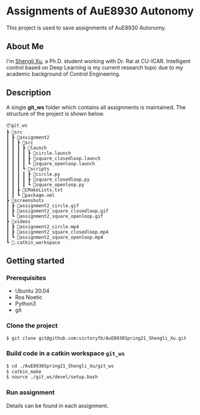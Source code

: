 # Assignments of AuE8930 Autonomy

This project is used to save assignments of AuE8930 Autonomy.

## About Me

I'm [Shengli Xu](https://www.linkedin.com/in/shengli-xu-8471a618b/), a Ph.D. student working with Dr. Rai at CU-ICAR. Intelligent control based on Deep Learning is my current research topic due to my academic background of Control Engineering.

## Description

A single **git_ws** folder which contains all assignments is maintained. The structure of the project is shown below.

```
📦git_ws
┣ 📂src
┃ ┣ 📂assignment2
┃ ┃ ┣ 📂src
┃ ┃ ┃ ┣ 📂launch
┃ ┃ ┃ ┃ ┣ 📜circle.launch
┃ ┃ ┃ ┃ ┣ 📜square_closedloop.launch
┃ ┃ ┃ ┃ ┗ 📜square_openloop.launch
┃ ┃ ┃ ┗ 📂scripts
┃ ┃ ┃ ┃ ┣ 📜circle.py
┃ ┃ ┃ ┃ ┣ 📜square_closedloop.py
┃ ┃ ┃ ┃ ┗ 📜square_openloop.py
┃ ┃ ┣ 📜CMakeLists.txt
┃ ┃ ┗ 📜package.xml
┣ 📂screenshots
┃ ┣ 📜assignment2_circle.gif
┃ ┣ 📜assignment2_square_closedloop.gif
┃ ┗ 📜assignment2_square_openloop.gif
┣ 📂videos
┃ ┣ 📜assignment2_circle.mp4
┃ ┣ 📜assignment2_square_closedloop.mp4
┃ ┗ 📜assignment2_square_openloop.mp4
┗ 📜.catkin_workspace
```

## Getting started

### Prerequisites

- Ubuntu 20.04
- Ros Noetic
- Python3
- git

### Clone the project

```bash
$ git clone git@github.com:victoryfb/AuE8930Spring21_Shengli_Xu.git
```

### Build code in a catkin workspace `git_ws`

```bash
$ cd ./AuE8930Spring21_Shengli_Xu/git_ws
$ catkin_make
$ source ./git_ws/devel/setup.bash
```

### Run assignment

Details can be found in each assignment.
